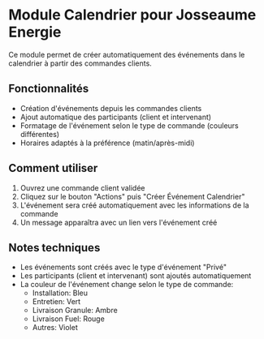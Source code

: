 # Module Calendrier pour Josseaume Energie

Ce module permet de créer automatiquement des événements dans le calendrier à partir des commandes clients.

## Fonctionnalités

- Création d'événements depuis les commandes clients
- Ajout automatique des participants (client et intervenant)
- Formatage de l'événement selon le type de commande (couleurs différentes)
- Horaires adaptés à la préférence (matin/après-midi)

## Comment utiliser

1. Ouvrez une commande client validée
2. Cliquez sur le bouton "Actions" puis "Créer Événement Calendrier"
3. L'événement sera créé automatiquement avec les informations de la commande
4. Un message apparaîtra avec un lien vers l'événement créé

## Notes techniques

- Les événements sont créés avec le type d'événement "Privé"
- Les participants (client et intervenant) sont ajoutés automatiquement
- La couleur de l'événement change selon le type de commande:
  - Installation: Bleu
  - Entretien: Vert
  - Livraison Granule: Ambre
  - Livraison Fuel: Rouge
  - Autres: Violet
